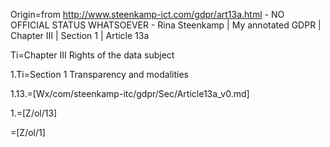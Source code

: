 Origin=from http://www.steenkamp-ict.com/gdpr/art13a.html - NO OFFICIAL STATUS WHATSOEVER - Rina Steenkamp | My annotated GDPR | Chapter III | Section 1 | Article 13a

Ti=Chapter III Rights of the data subject

1.Ti=Section 1 Transparency and modalities

1.13.=[Wx/com/steenkamp-itc/gdpr/Sec/Article13a_v0.md]

1.=[Z/ol/13]

=[Z/ol/1]